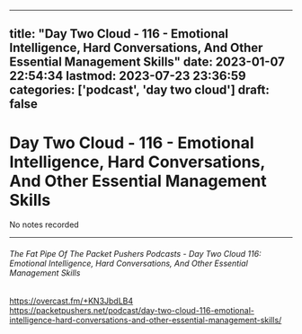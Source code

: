 
---
title: "Day Two Cloud - 116 - Emotional Intelligence, Hard Conversations, And Other Essential Management Skills"
date: 2023-01-07 22:54:34
lastmod: 2023-07-23 23:36:59
categories: ['podcast', 'day two cloud']
draft: false
---


# Day Two Cloud - 116 - Emotional Intelligence, Hard Conversations, And Other Essential Management Skills

No notes recorded

- - -
###### The Fat Pipe Of The Packet Pushers Podcasts - Day Two Cloud 116: Emotional Intelligence, Hard Conversations, And Other Essential Management Skills

https://overcast.fm/+KN3JbdLB4  
https://packetpushers.net/podcast/day-two-cloud-116-emotional-intelligence-hard-conversations-and-other-essential-management-skills/

<!-- #public #podcast #day two cloud# -->

<!-- {BearID:05550ED2-7568-42FA-AC02-7DB4BA071477-28016-00002D97D7EB5D33} -->
